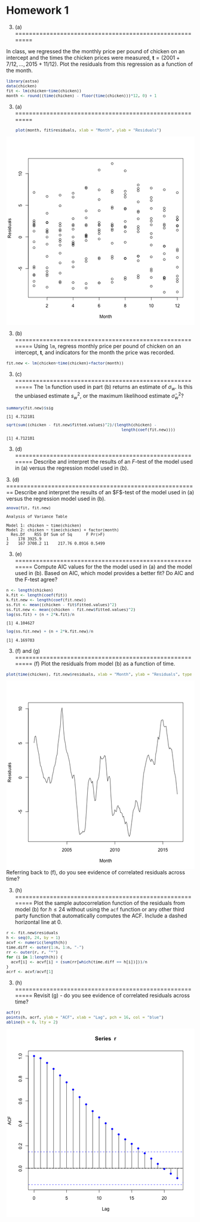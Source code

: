 Homework 1 
========================================================

3. (a)
========================================================

In class, we regressed the the monthly price per pound of chicken on an intercept and the times the chicken prices were measured, $\boldsymbol t = \left(2001 + 7/12, \dots, 2015 + 11/12 \right)$. Plot the residuals from this regression as a function of the month. 
<font size=0.9> 

```r
library(astsa)
data(chicken)
fit <- lm(chicken~time(chicken))
month <- round((time(chicken) - floor(time(chicken)))*12, 0) + 1
```
</font>

3. (a)
========================================================
<font size=0.9> 

```r
    plot(month, fit$residuals, xlab = "Month", ylab = "Residuals")
```

<img src="slides_3-figure/unnamed-chunk-2-1.png" title="plot of chunk unnamed-chunk-2" alt="plot of chunk unnamed-chunk-2" style="display: block; margin: auto;" />
</font>

3. (b)
========================================================
Using `lm`, regress monthly price per pound of chicken on an intercept, $\boldsymbol t$, and indicators for the month the price was recorded. 
<font size=0.9> 

```r
fit.new <- lm(chicken~time(chicken)+factor(month))
```
</font>

3. (c)
========================================================
The `lm` function used in part (b) returns an estimate of $\sigma_w$. Is this the unbiased estimate $s^2_w$, or the maximum likelihood estimate $\hat{\sigma}^2_w$?
<font size=0.9> 

```r
summary(fit.new)$sig
```

```
[1] 4.712181
```

```r
sqrt(sum((chicken - fit.new$fitted.values)^2)/(length(chicken) - 
                                                 length(coef(fit.new))))
```

```
[1] 4.712181
```
</font>

3. (d)
========================================================
Describe and interpret the results of an $F$-test of the model used in (a) versus the regression model used in (b).  
<font size=0.9> 

</font>
3. (d)
========================================================
Describe and interpret the results of an $F$-test of the model used in (a) versus the regression model used in (b).  
<font size=0.9> 

```r
anova(fit, fit.new)
```

```
Analysis of Variance Table

Model 1: chicken ~ time(chicken)
Model 2: chicken ~ time(chicken) + factor(month)
  Res.Df    RSS Df Sum of Sq      F Pr(>F)
1    178 3925.9                           
2    167 3708.2 11    217.76 0.8916 0.5499
```
</font>

3. (e)
========================================================
Compute AIC values for the the model used in (a) and the model used in (b). Based on AIC, which model provides a better fit? Do AIC and the F-test agree?
<font size=0.9> 

```r
n <- length(chicken)
k.fit <- length(coef(fit))
k.fit.new <- length(coef(fit.new))
ss.fit <- mean((chicken - fit$fitted.values)^2)
ss.fit.new <- mean((chicken - fit.new$fitted.values)^2)
log(ss.fit) + (n + 2*k.fit)/n
```

```
[1] 4.104627
```

```r
log(ss.fit.new) + (n + 2*k.fit.new)/n
```

```
[1] 4.169783
```
</font>

3. (f) and (g)
========================================================
(f) Plot the residuals from model (b) as a function of time.
<font size=0.9> 

```r
plot(time(chicken), fit.new$residuals, xlab = "Month", ylab = "Residuals", type = "l")
```

<img src="slides_3-figure/unnamed-chunk-8-1.png" title="plot of chunk unnamed-chunk-8" alt="plot of chunk unnamed-chunk-8" style="display: block; margin: auto;" />
</font>
Referring back to (f), do you see evidence of correlated residuals across time?


3. (h)
========================================================
Plot the sample autocorrelation function of the residuals from model (b) for $h\leq 24$ without using the `acf` function or any other third party function that automatically computes the ACF. Include a dashed horizontal line at $0$. 
<font size=0.9> 

```r
r <- fit.new$residuals
h <- seq(0, 24, by = 1)
acvf <- numeric(length(h))
time.diff <- outer(1:n, 1:n, "-")
rr <- outer(r, r, "*")
for (i in 1:length(h)) {
  acvf[i] <- acvf[i] + (sum(rr[which(time.diff == h[i])]))/n
}
acrf <- acvf/acvf[1]
```
</font>

3. (h)
========================================================
Revisit (g) - do you see evidence of correlated residuals across time?
<font size=0.9> 

```r
acf(r)
points(h, acrf, ylab = "ACF", xlab = "Lag", pch = 16, col = "blue")
abline(h = 0, lty = 2)
```

<img src="slides_3-figure/unnamed-chunk-10-1.png" title="plot of chunk unnamed-chunk-10" alt="plot of chunk unnamed-chunk-10" style="display: block; margin: auto;" />
</font>
